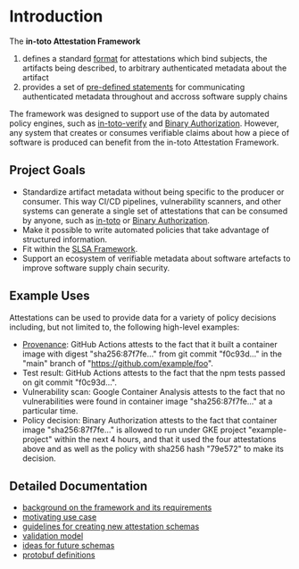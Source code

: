 # Introduction

The **in-toto Attestation Framework**

1.  defines a standard [format](../spec/v1.0-draft/) for attestations which
    bind subjects, the artifacts being described, to arbitrary authenticated
    metadata about the artifact
1.  provides a set of [pre-defined statements](../spec/predicates/) for
    communicating authenticated metadata throughout and accross software supply
    chains

The framework was designed to support use of the data by automated policy
engines, such as [in-toto-verify] and [Binary Authorization]. However, any
system that creates or consumes verifiable claims about how a piece of software
is produced can benefit from the in-toto Attestation Framework.

## Project Goals

-   Standardize artifact metadata without being specific to the producer or
    consumer. This way CI/CD pipelines, vulnerability scanners, and other
    systems can generate a single set of attestations that can be consumed by
    anyone, such as [in-toto] or [Binary Authorization].
-   Make it possible to write automated policies that take advantage of
    structured information.
-   Fit within the [SLSA Framework][SLSA].
-   Support an ecosystem of verifiable metadata about software artefacts to
    improve software supply chain security.

## Example Uses

Attestations can be used to provide data for a variety of policy decisions
including, but not limited to, the following high-level examples:

-   [Provenance][SLSA Provenance]: GitHub Actions attests to the fact that it
    built a container image with digest "sha256:87f7fe…" from git commit
    "f0c93d…" in the "main" branch of "https://github.com/example/foo".
-   Test result: GitHub Actions attests to the fact that the npm tests passed on
    git commit "f0c93d…".
-   Vulnerability scan: Google Container Analysis attests to the fact that no
    vulnerabilities were found in container image "sha256:87f7fe…" at a
    particular time.
-   Policy decision: Binary Authorization attests to the fact that container
    image "sha256:87f7fe…" is allowed to run under GKE project "example-project"
    within the next 4 hours, and that it used the four attestations above and as
    well as the policy with sha256 hash "79e572" to make its decision.

## Detailed Documentation

-   [background on the framework and its requirements](background.md)
-   [motivating use case](motivating_use_case.md)
-   [guidelines for creating new attestation schemas](new_predicate_guidelines.md)
-   [validation model](validation.md)
-   [ideas for future schemas](schema_ideas.md)
-   [protobuf definitions](protos.md)

[Binary Authorization]: https://cloud.google.com/binary-authorization
[SLSA Provenance]: https://slsa.dev/provenance
[SLSA]: https://github.com/slsa-framework/slsa
[in-toto]: https://in-toto.io
[in-toto-verify]: https://github.com/in-toto/in-toto#verification
